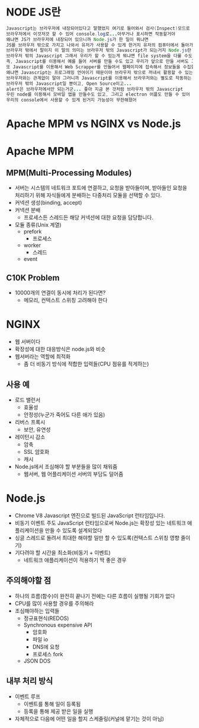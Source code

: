 # NODE JS란
```java
Javascript는 브라우저에 내장되어있다고 말했었지 여기로 들어와서 검사(Inspect)모드로 가면
브라우저에서 이것저것 할 수 있어 console.log로...아무거나 표시하면 작동할거야
왜냐면 JS가 브라우저에 내장되어 있으니까 Node.js가 한 일이 뭐냐면 
JS를 브라우저 밖으로 가지고 나와서 유저가 사용할 수 있게 한거지 유저의 컴퓨터에서 돌아가게 말야
브라우저 밖에서 말이지 이 말의 의미는 브라우저 밖의 Javascript가 되는거지 Node.js란 그런거야
브라우저 밖의 Javascript 그래서 우리가 할 수 있는게 뭐냐면 file system을 다룰 수도 있지
즉, Javascript를 이용해서 예를 들어 서버를 만들 수도 있고 우리가 앞으로 만들 서버도 그렇고
또 Javascript를 이용해서 Web Scrapper를 만들어서 웹페이지에 접속해서 정보들을 수집할 수 있어
왜냐면 Javascript는 프로그래밍 언어이기 때문이야 브라우저 밖으로 꺼내서 활용할 수 있는거야
브라우저와는 관계없이 말야 그러니까 Javascript를 이용해서 브라우저와는 별도로 작동하는 걸 만들 수 있는거지
브라우저 밖의 Javascript일 뿐이고, Open Source이고...
alert은 브라우저에서만 되는거군... 좋아 지금 본 것처럼 브라우저 밖의 Javascript
우린 node를 이용해서 모바일 앱을 만들수도 있고, 그리고 electron 어플도 만들 수 있어 왜냐면 더이상 브라우저가 필요가 없거든
우리의 console에서 사용할 수 있게 된거지 가능성이 무한해졌어
```

#  Apache MPM vs NGINX vs Node.js


 # Apache MPM 
## MPM(Multi-Processing Modules)
* 서버는 시스템의 네트워크 포트에 연결하고, 요청을 받아들이며, 받아들인 요청을 처리하기 위해 자식들에게 분배하는 다중처리 모듈을 선택할 수 있다.
* 커넥션 생성(binding, accept)
* 커넥션 분배
    * 프로세스든 스레드든 해당 커넥션에 대한 요청을 담당합니다.
* 모듈 종류(Unix 계열)
    * prefork
        * 프로세스
    * worker
        * 스레드
    * event

## C10K Problem
* 10000개의 연결이 동시에 처리가 된다면?
    * 메모리, 컨텍스트 스위칭 고려해야 한다

 # NGINX 
 * 웹 서버이다
 * 확장성에 대한 대응방식은 node.js와 비슷
 * 웹서버라는 역할에 최적화
    * 좀 더 비동기 방식에 적합한 입력들(CPU 점유를 적게하는)
 
 
 ## 사용 예
 * 로드 밸런서
    * 효율성
    * 안정성(누군가 죽어도 다른 애가 있음)
 * 리버스 프록시
    * 보안, 유연성
  * 레이턴시 감소
      * 암축
      * SSL 암호화
      * 캐시
  * Node.js에서 조심해야 할 부분들을 많이 채워줌
      * 웹서버, 웹 어플리케이션 서버의 부담도 덜어줌
 
 # Node.js
 * Chrome V8 Javascript 엔진으로 빌드된 JavaScript 런타임입니다.
 * 비동기 이벤트 주도 JavaScript 런타임으로써 Node.js는 확장성 있는 네트워크 애플리케이션을 만들 수 있도록 설계되었다
 * 싱글 스레드로 돌려서 최대한 해야할 일만 할 수 있도록(컨텍스트 스위칭 영향 줄이기)
 * 기다려야 할 시간을 최소화(비동기 + 이벤트)
     * 네트워크 애플리케이션이 적용하기 딱 좋은 경우
 
 ## 주의해야할 점
 * 하나의 흐름(함수)이 완전히 끝나기 전에는 다른 흐름이 실행될 기회가 없다
 * CPU를 많이 사용할 경우를 주의해라
 * 조심해야하는 입력들
    * 정규표현식(REDOS)
    * Synchronous expensive API
        * 암호화
        * 파일 io
        * DNS에 요청
        * 프로세스 fork
    * JSON DOS

## 내부 처리 방식
* 이벤트 루프
    * 이벤트를 통해 일이 등록됨
    * 등록을 통해 제공 받은 일을 실행
* 자체적으로 다음에 어떤 일을 할지 스케줄링(커널에 맡기는 것이 아님)
